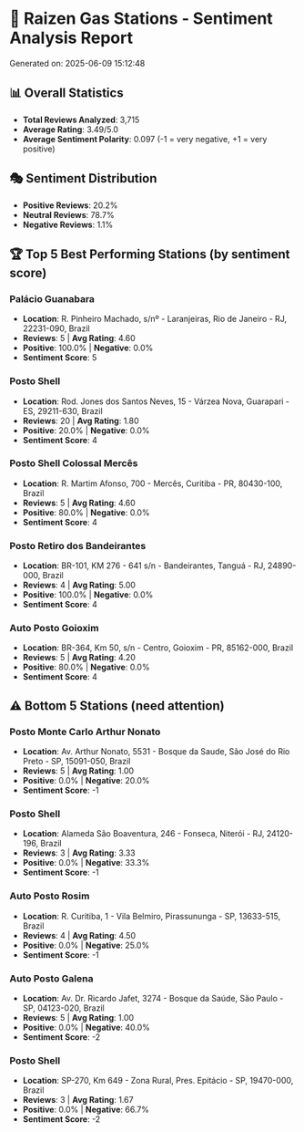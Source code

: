 
# 🏪 Raizen Gas Stations - Sentiment Analysis Report
Generated on: 2025-06-09 15:12:48

## 📊 Overall Statistics
- **Total Reviews Analyzed**: 3,715
- **Average Rating**: 3.49/5.0
- **Average Sentiment Polarity**: 0.097 (-1 = very negative, +1 = very positive)

## 🎭 Sentiment Distribution
- **Positive Reviews**: 20.2%
- **Neutral Reviews**: 78.7%
- **Negative Reviews**: 1.1%

## 🏆 Top 5 Best Performing Stations (by sentiment score)

### Palácio Guanabara
- **Location**: R. Pinheiro Machado, s/nº - Laranjeiras, Rio de Janeiro - RJ, 22231-090, Brazil
- **Reviews**: 5 | **Avg Rating**: 4.60
- **Positive**: 100.0% | **Negative**: 0.0%
- **Sentiment Score**: 5

### Posto Shell
- **Location**: Rod. Jones dos Santos Neves, 15 - Várzea Nova, Guarapari - ES, 29211-630, Brazil
- **Reviews**: 20 | **Avg Rating**: 1.80
- **Positive**: 20.0% | **Negative**: 0.0%
- **Sentiment Score**: 4

### Posto Shell Colossal Mercês
- **Location**: R. Martim Afonso, 700 - Mercês, Curitiba - PR, 80430-100, Brazil
- **Reviews**: 5 | **Avg Rating**: 4.60
- **Positive**: 80.0% | **Negative**: 0.0%
- **Sentiment Score**: 4

### Posto Retiro dos Bandeirantes
- **Location**: BR-101, KM 276 - 641 s/n - Bandeirantes, Tanguá - RJ, 24890-000, Brazil
- **Reviews**: 4 | **Avg Rating**: 5.00
- **Positive**: 100.0% | **Negative**: 0.0%
- **Sentiment Score**: 4

### Auto Posto Goioxim
- **Location**: BR-364, Km 50, s/n - Centro, Goioxim - PR, 85162-000, Brazil
- **Reviews**: 5 | **Avg Rating**: 4.20
- **Positive**: 80.0% | **Negative**: 0.0%
- **Sentiment Score**: 4

## ⚠️ Bottom 5 Stations (need attention)

### Posto Monte Carlo Arthur Nonato
- **Location**: Av. Arthur Nonato, 5531 - Bosque da Saude, São José do Rio Preto - SP, 15091-050, Brazil
- **Reviews**: 5 | **Avg Rating**: 1.00
- **Positive**: 0.0% | **Negative**: 20.0%
- **Sentiment Score**: -1

### Posto Shell
- **Location**: Alameda São Boaventura, 246 - Fonseca, Niterói - RJ, 24120-196, Brazil
- **Reviews**: 3 | **Avg Rating**: 3.33
- **Positive**: 0.0% | **Negative**: 33.3%
- **Sentiment Score**: -1

### Auto Posto Rosim
- **Location**: R. Curitiba, 1 - Vila Belmiro, Pirassununga - SP, 13633-515, Brazil
- **Reviews**: 4 | **Avg Rating**: 4.50
- **Positive**: 0.0% | **Negative**: 25.0%
- **Sentiment Score**: -1

### Auto Posto Galena
- **Location**: Av. Dr. Ricardo Jafet, 3274 - Bosque da Saúde, São Paulo - SP, 04123-020, Brazil
- **Reviews**: 5 | **Avg Rating**: 1.00
- **Positive**: 0.0% | **Negative**: 40.0%
- **Sentiment Score**: -2

### Posto Shell
- **Location**: SP-270, Km 649 - Zona Rural, Pres. Epitácio - SP, 19470-000, Brazil
- **Reviews**: 3 | **Avg Rating**: 1.67
- **Positive**: 0.0% | **Negative**: 66.7%
- **Sentiment Score**: -2
